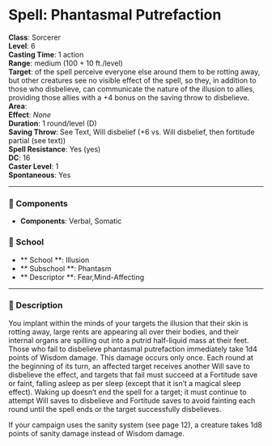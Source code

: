 
# Spell: Phantasmal Putrefaction
**Class**: Sorcerer  
**Level**: 6  
**Casting Time**: 1 action  
**Range**: medium (100 + 10 ft./level)  
**Target**: of the spell perceive everyone else around them to be rotting away, but other creatures see no visible effect of the spell, so they, in addition to those who disbelieve, can communicate the nature of the illusion to allies, providing those allies with a +4 bonus on the saving throw to disbelieve.  
**Area**:   
**Effect**: _None_  
**Duration**: 1 round/level (D)  
**Saving Throw**: See Text, Will disbelief (+6 vs. Will disbelief, then fortitude partial (see text))  
**Spell Resistance**: Yes (yes)  
**DC**: 16  
**Caster Level**: 1  
**Spontaneous**: Yes

---

### 🔮 Components
- **Components**: Verbal, Somatic

### 🏫 School
- ** School **: Illusion
- ** Subschool **: Phantasm
- ** Descriptor **: Fear,Mind-Affecting
---

### 📜 Description
You implant within the minds of your targets the illusion that their skin is rotting away, large rents are appearing all over their bodies, and their internal organs are spilling out into a putrid half-liquid mass at their feet. Those who fail to disbelieve phantasmal putrefaction immediately take 1d4 points of Wisdom damage. This damage occurs only once. Each round at the beginning of its turn, an affected target receives another Will save to disbelieve the effect, and targets that fail must succeed at a Fortitude save or faint, falling asleep as per sleep (except that it isn’t a magical sleep effect). Waking up doesn’t end the spell for a target; it must continue to attempt Will saves to disbelieve and Fortitude saves to avoid fainting each round until the spell ends or the target successfully disbelieves.

If your campaign uses the sanity system (see page 12), a creature takes 1d8 points of sanity damage instead of Wisdom damage.
